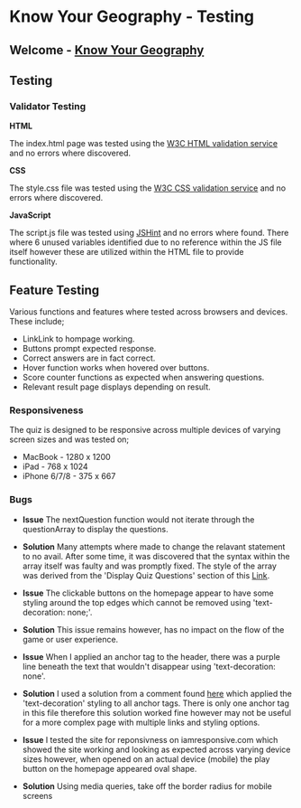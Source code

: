 # Know Your Geography - Testing

## Welcome - [Know Your Geography](https://jamitag.github.io/Know-Your-Geography/)

## Testing

### Validator Testing

__HTML__

The index.html page was tested using the [W3C HTML validation service](https://validator.w3.org/nu/) and no errors where discovered.

__CSS__

The style.css file was tested using the [W3C CSS validation service](https://jigsaw.w3.org/css-validator/) and no errors where discovered.

__JavaScript__

The script.js file was tested using [JSHint](https://jshint.com/) and no errors where found. There where 6 unused variables identified due to no reference within the JS file itself however these are utilized within the HTML file to provide functionality.

## Feature Testing

Various functions and features where tested across browsers and devices. These include;

- LinkLink to hompage working.
- Buttons prompt expected response.
- Correct answers are in fact correct.
- Hover function works when hovered over buttons.
- Score counter functions as expected when answering questions.
- Relevant result page displays depending on result.

### Responsiveness

The quiz is designed to be responsive across multiple devices of varying screen sizes and was tested on;

- MacBook - 1280 x 1200
- iPad	- 768 x 1024
- iPhone 6/7/8 - 375 x 667

### Bugs

- <b>Issue</b>
The nextQuestion function would not iterate through the questionArray to display the questions.

- <b>Solution</b>
Many attempts where made to change the relavant statement to no avail. After some time, it was discovered that the syntax within the array itself was faulty and was promptly fixed. The style of the array was derived from the 'Display Quiz Questions' section of this [Link](https://www.sitepoint.com/simple-javascript-quiz/).

- <b>Issue</b>
The clickable buttons on the homepage appear to have some styling around the top edges which cannot be removed using 'text-decoration: none;'.

- <b>Solution</b>
This issue remains however, has no impact on the flow of the game or user experience.

- <b>Issue</b>
When I applied an anchor tag to the header, there was a purple line beneath the text that wouldn't disappear using 'text-decoration: none'.

- <b>Solution</b>
I used a solution from a comment found [here](https://stackoverflow.com/questions/2789703/remove-blue-underline-from-link) which applied the 'text-decoration' styling to all anchor tags. There is only one anchor tag in this file therefore this solution worked fine however may not be useful for a more complex page with multiple links and styling options.

- <b>Issue</b>
I tested the site for reponsivness on iamresponsive.com which showed the site working and looking as expected across varying device sizes however, when opened on an actual device (mobile) the play button on the homepage appeared oval shape.

- <b>Solution</b>
Using media queries, take off the border radius for mobile screens